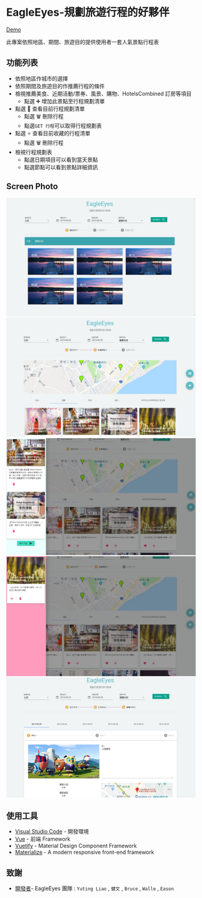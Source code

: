 # EagleEyes-規劃旅遊行程的好夥伴

[Demo](https://ee-vue-inwyusi0o.now.sh/#/)

此專案依照地區、期間、旅遊目的提供使用者一套人氣景點行程表

## 功能列表

- 依照地區作城市的選擇
- 依照期間及旅遊目的作推薦行程的條件
- 檢視推薦美食、近期活動/票券、風景、購物、HotelsCombined 訂房等項目
  - 點選 :heavy_plus_sign: 增加此景點至行程規劃清單
- 點選 📑 查看目前行程規劃清單
  - 點選 :wastebasket: 刪除行程
  - 點選`GET 行程`可以取得行程規劃表
- 點選 :star: 查看目前收藏的行程清單
  - 點選 :wastebasket: 刪除行程
- 檢視行程規劃表
  - 點選日期項目可以看到當天景點
  - 點選節點可以看到景點詳細資訊

## Screen Photo

![step1](/img/step1.JPG)
![step2](/img/step2.JPG)
![step2-add_to_stroke](/img/step2-add_to_stroke.JPG)
![step2-add_to_favorite](/img/step2-add_to_favorite.JPG)
![step3](/img/step3.JPG)

## 使用工具

- [Visual Studio Code](https://visualstudio.microsoft.com/zh-hant/) - 開發環境
- [Vue](https://vuejs.org/) - 前端 Framework
- [Vuetify](https://vuetifyjs.com/en/) - Material Design Component Framework
- [Materialize](https://materializecss.com/) - A modern responsive front-end framework

## 致謝

- [開發者](https://github.com/kelly-yt-liao/Pixnet2019_AITravelBot_EagleEyes)- EagleEyes 團隊 : `Yuting Liao` , `健文` , `Bruce` , `Walle` , `Eason`
